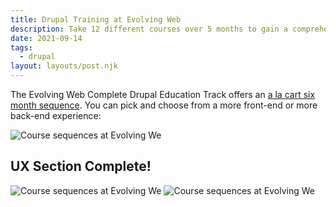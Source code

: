 ```yaml
---
title: Drupal Training at Evolving Web
description: Take 12 different courses over 5 months to gain a comprehensive understanding of Drupal
date: 2021-09-14
tags:
  - drupal
layout: layouts/post.njk
---
```


The Evolving Web Complete Drupal Education Track offers an [a la cart six month sequence](https://evolvingweb.ca/complete-drupal-education-track).  You can pick and choose from a more front-end or more back-end experience:

![Course sequences at Evolving We](https://evolvingweb.ca/sites/default/files/2021-05/2.0%20-%20timeline%20-%20complete%20track%402x_2.png "sequences")

## UX Section Complete!
![Course sequences at Evolving We](https://images.unsplash.com/photo-1608178398319-48f814d0750c)
![Course sequences at Evolving We]("_site/img/EvanG-UX-and-Content-Strategy-for-Drupal-Training-Certificate.png")


